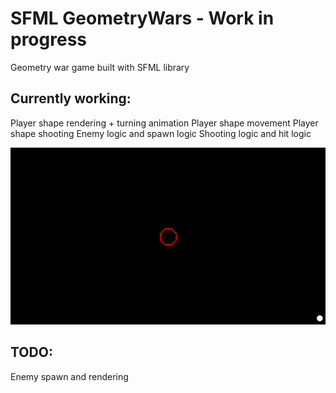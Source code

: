 # SFML GeometryWars - Work in progress
 Geometry war game built with SFML library 
 
## Currently working:
 Player shape rendering + turning animation
 Player shape movement
 Player shape shooting
 Enemy logic and spawn logic
 Shooting logic and hit logic
 
![Registers](/Screenshot.png)

## TODO:
Enemy spawn and rendering
